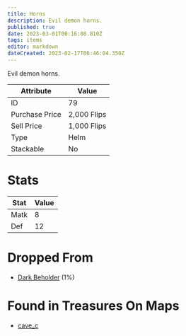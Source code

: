 ```yaml
---
title: Horns
description: Evil demon horns.
published: true
date: 2023-03-01T00:16:08.810Z
tags: items
editor: markdown
dateCreated: 2023-02-17T06:46:04.350Z
---
```


Evil demon horns.

|Attribute|Value|
|-|-|
|ID|79|
|Purchase Price|2,000 Flips|
|Sell Price|1,000 Flips|
|Type|Helm|
|Stackable|No|

# Stats
|Stat|Value|
|-|-|
|Matk|8|
|Def|12|

# Dropped From
 * [Dark Beholder](/monsters/dark-beholder) (1%)

# Found in Treasures On Maps
 * [cave_c](/maps/cave_c)